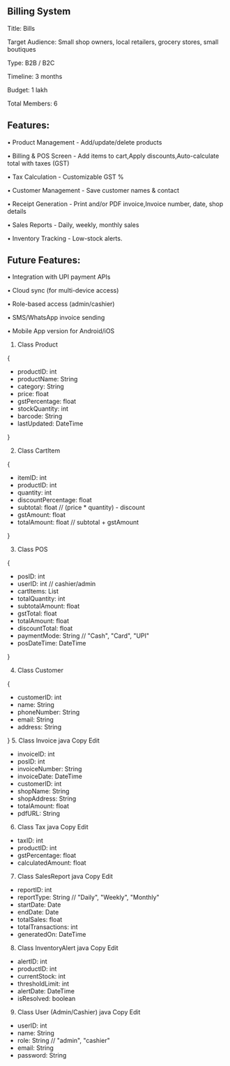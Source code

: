 Billing System
--------------
   Title: Bills
   
   Target Audience: Small shop owners, local retailers, grocery stores, small boutiques
   
   Type: B2B / B2C
   
   Timeline: 3 months
   
   Budget: 1 lakh
   
   Total Members: 6
   
Features:  
--------
• Product Management - Add/update/delete products

• Billing & POS Screen - Add items to cart,Apply discounts,Auto-calculate total with taxes (GST)

• Tax Calculation - Customizable GST %
    
• Customer Management - Save customer names & contact

• Receipt Generation - Print and/or PDF invoice,Invoice number, date, shop details

• Sales Reports - Daily, weekly, monthly sales

• Inventory Tracking - Low-stock alerts.

Future Features:
----------------

• Integration with UPI payment APIs

• Cloud sync (for multi-device access)

• Role-based access (admin/cashier)

• SMS/WhatsApp invoice sending

• Mobile App version for Android/iOS



1. Class Product
   
{
- productID: int
- productName: String
- category: String
- price: float
- gstPercentage: float
- stockQuantity: int
- barcode: String
- lastUpdated: DateTime

}

2. Class CartItem

{

- itemID: int
- productID: int
- quantity: int
- discountPercentage: float
- subtotal: float  // (price * quantity) - discount
- gstAmount: float
- totalAmount: float  // subtotal + gstAmount

}

3. Class POS

{
- posID: int
- userID: int  // cashier/admin
- cartItems: List<CartItem>
- totalQuantity: int
- subtotalAmount: float
- gstTotal: float
- totalAmount: float
- discountTotal: float
- paymentMode: String  // "Cash", "Card", "UPI"
- posDateTime: DateTime

}

4. Class Customer

{
- customerID: int
- name: String
- phoneNumber: String
- email: String
- address: String

}
5. Class Invoice
java
Copy
Edit
- invoiceID: int
- posID: int
- invoiceNumber: String
- invoiceDate: DateTime
- customerID: int
- shopName: String
- shopAddress: String
- totalAmount: float
- pdfURL: String
6. Class Tax
java
Copy
Edit
- taxID: int
- productID: int
- gstPercentage: float
- calculatedAmount: float
7. Class SalesReport
java
Copy
Edit
- reportID: int
- reportType: String  // "Daily", "Weekly", "Monthly"
- startDate: Date
- endDate: Date
- totalSales: float
- totalTransactions: int
- generatedOn: DateTime
8. Class InventoryAlert
java
Copy
Edit
- alertID: int
- productID: int
- currentStock: int
- thresholdLimit: int
- alertDate: DateTime
- isResolved: boolean
9. Class User (Admin/Cashier)
java
Copy
Edit
- userID: int
- name: String
- role: String  // "admin", "cashier"
- email: String
- password: String
